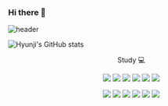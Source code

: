 ### Hi there 👋

<!--
**ehyeong/ehyeong** is a ✨ _special_ ✨ repository because its `README.md` (this file) appears on your GitHub profile.

Here are some ideas to get you started:

- 🔭 I’m currently working on ...
- 🌱 I’m currently learning ...
- 👯 I’m looking to collaborate on ...
- 🤔 I’m looking for help with ...
- 💬 Ask me about ...
- 📫 How to reach me: ...
- 😄 Pronouns: ...
- ⚡ Fun fact: ...
-->

![header](https://capsule-render.vercel.app/api?type=wave&color=auto&height=300&section=header&text=capsule%20render&fontSize=90)



![Hyunji's GitHub stats](https://github-readme-stats.vercel.app/api?username=ehyeong&show_icons=true&theme=transparent)



<div align=center>
  
Study 💻

<img src="https://img.shields.io/badge/Python-3766AB?style=flat&logo=Python&logoColor=white"/></a>
<img src="https://img.shields.io/badge/C-A8B9CC?style=flat&logo=C&logoColor=white"/>
<img src="https://img.shields.io/badge/HTML-E34F26?style=flat&logo=HTML5&logoColor=white"/>
<img src="https://img.shields.io/badge/Adobe InDesign-FF3366?style=flat&logo=Adobe InDesign&logoColor=white"/>
<img src="https://img.shields.io/badge/Adobe XD-FF61F6?style=flat&logo=Adobe XD&logoColor=white"/>
<img src="https://img.shields.io/badge/Figma-F24E1E?style=flat&logo=Figma&logoColor=white"/>


<img src="https://img.shields.io/badge/Kotlin-7F52FF?style=flat&logo=Kotlin&logoColor=white"/>
<img src="https://img.shields.io/badge/Swift-F05138?style=flat&logo=Swift&logoColor=white"/>
<img src="https://img.shields.io/badge/Adobe After Effects-9999FF?style=flat&logo=Adobe After Effects&logoColor=white"/>
<img src="https://img.shields.io/badge/Unity-FFFFFF?style=flat&logo=Unity&logoColor=black"/>
<img src="https://img.shields.io/badge/Unreal Engine-0E1128?style=flat&logo=Unreal Engine&logoColor=white"/>
<img src="https://img.shields.io/badge/Spring Boot-6DB33F?style=flat&logo=Spring Boot&logoColor=white"/>

</div>
